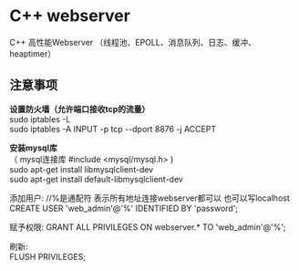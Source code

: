 # C++ webserver
C++  高性能Webserver （线程池、EPOLL、消息队列、日志、缓冲、heaptimer）



## 注意事项

**设置防火墙（允许端口接收tcp的流量）**  
sudo iptables -L  
sudo iptables -A INPUT -p tcp --dport 8876 -j ACCEPT  

**安装mysql库**  
（ mysql连接库 #include <mysql/mysql.h> )   
sudo apt-get install libmysqlclient-dev  
sudo apt-get install default-libmysqlclient-dev  
  
添加用户:
 //%是通配符 表示所有地址连接webserver都可以 也可以写localhost  
CREATE USER 'web_admin'@'%' IDENTIFIED BY 'password';  
  
赋予权限:
GRANT ALL PRIVILEGES ON webserver.* TO 'web_admin'@'%';  
  
刷新:  
FLUSH PRIVILEGES;  
